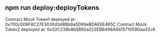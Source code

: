 ## npm run deploy:deployTokens
Contract Mock Token1 deployed at: 0x700c009F8C27E3030d3d8Bb9a5D99eBDAEEE465C
Contract Mock Token2 deployed at: 0x32C238b8b5B92a222EBB498A461571059Daa32c6